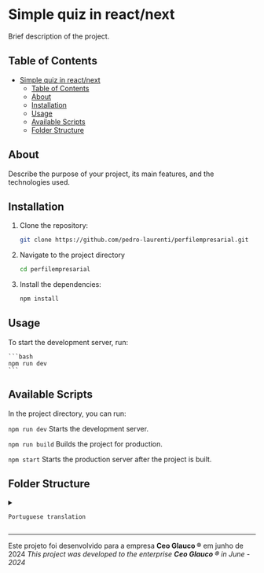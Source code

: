 # Simple quiz in react/next

Brief description of the project.

## Table of Contents

- [Simple quiz in react/next](#simple-quiz-in-reactnext)
  - [Table of Contents](#table-of-contents)
  - [About](#about)
  - [Installation](#installation)
  - [Usage](#usage)
  - [Available Scripts](#available-scripts)
  - [Folder Structure](#folder-structure)

## About

Describe the purpose of your project, its main features, and the technologies used.

## Installation

1. Clone the repository:

    ```bash
    git clone https://github.com/pedro-laurenti/perfilempresarial.git
    ```

2. Navigate to the project directory

    ```bash
    cd perfilempresarial
    ```

3. Install the dependencies:

    ```bash
    npm install
    ```

## Usage

To start the development server, run:

    ```bash
    npm run dev
    ```

## Available Scripts

In the project directory, you can run:

`npm run dev`
Starts the development server.

`npm run build`
Builds the project for production.

`npm start`
Starts the production server after the project is built.

## Folder Structure

<details>

<summary>

    Portuguese translation

</summary>

<p>

    

</p>

</details>


---

Este projeto foi desenvolvido para a empresa **Ceo Glauco ®** em junho de 2024
*This project was developed to the enterprise **Ceo Glauco ®** in June - 2024*
